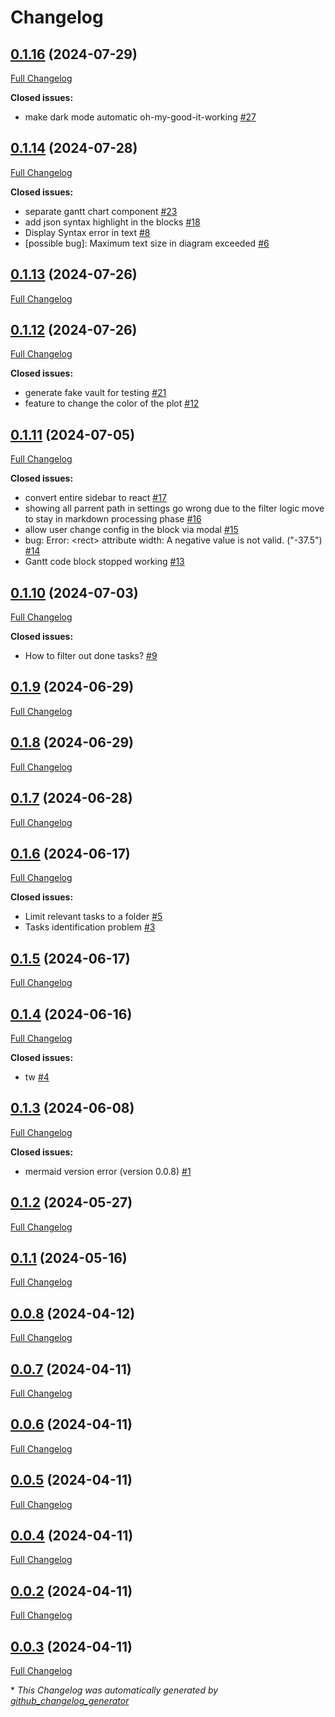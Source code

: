 # Changelog

## [0.1.16](https://github.com/nhannht/obsidian-smart-gantt/tree/0.1.16) (2024-07-29)

[Full Changelog](https://github.com/nhannht/obsidian-smart-gantt/compare/0.1.14...0.1.16)

**Closed issues:**

- make dark mode automatic oh-my-good-it-working [\#27](https://github.com/nhannht/obsidian-smart-gantt/issues/27)

## [0.1.14](https://github.com/nhannht/obsidian-smart-gantt/tree/0.1.14) (2024-07-28)

[Full Changelog](https://github.com/nhannht/obsidian-smart-gantt/compare/0.1.13...0.1.14)

**Closed issues:**

- separate gantt chart component [\#23](https://github.com/nhannht/obsidian-smart-gantt/issues/23)
- add json syntax highlight in the blocks [\#18](https://github.com/nhannht/obsidian-smart-gantt/issues/18)
- Display Syntax error in text [\#8](https://github.com/nhannht/obsidian-smart-gantt/issues/8)
- \[possible bug\]: Maximum text size in diagram exceeded [\#6](https://github.com/nhannht/obsidian-smart-gantt/issues/6)

## [0.1.13](https://github.com/nhannht/obsidian-smart-gantt/tree/0.1.13) (2024-07-26)

[Full Changelog](https://github.com/nhannht/obsidian-smart-gantt/compare/0.1.12...0.1.13)

## [0.1.12](https://github.com/nhannht/obsidian-smart-gantt/tree/0.1.12) (2024-07-26)

[Full Changelog](https://github.com/nhannht/obsidian-smart-gantt/compare/0.1.11...0.1.12)

**Closed issues:**

- generate fake vault for testing [\#21](https://github.com/nhannht/obsidian-smart-gantt/issues/21)
- feature to change the color of the plot [\#12](https://github.com/nhannht/obsidian-smart-gantt/issues/12)

## [0.1.11](https://github.com/nhannht/obsidian-smart-gantt/tree/0.1.11) (2024-07-05)

[Full Changelog](https://github.com/nhannht/obsidian-smart-gantt/compare/0.1.10...0.1.11)

**Closed issues:**

- convert entire sidebar to react [\#17](https://github.com/nhannht/obsidian-smart-gantt/issues/17)
- showing all parrent path in settings go wrong due to the filter logic move to stay in markdown processing phase [\#16](https://github.com/nhannht/obsidian-smart-gantt/issues/16)
- allow user change config in the block via modal [\#15](https://github.com/nhannht/obsidian-smart-gantt/issues/15)
- bug: Error: \<rect\> attribute width: A negative value is not valid. \("-37.5"\) [\#14](https://github.com/nhannht/obsidian-smart-gantt/issues/14)
- Gantt code block stopped working [\#13](https://github.com/nhannht/obsidian-smart-gantt/issues/13)

## [0.1.10](https://github.com/nhannht/obsidian-smart-gantt/tree/0.1.10) (2024-07-03)

[Full Changelog](https://github.com/nhannht/obsidian-smart-gantt/compare/0.1.9...0.1.10)

**Closed issues:**

- How to filter out done tasks? [\#9](https://github.com/nhannht/obsidian-smart-gantt/issues/9)

## [0.1.9](https://github.com/nhannht/obsidian-smart-gantt/tree/0.1.9) (2024-06-29)

[Full Changelog](https://github.com/nhannht/obsidian-smart-gantt/compare/0.1.8...0.1.9)

## [0.1.8](https://github.com/nhannht/obsidian-smart-gantt/tree/0.1.8) (2024-06-29)

[Full Changelog](https://github.com/nhannht/obsidian-smart-gantt/compare/0.1.7...0.1.8)

## [0.1.7](https://github.com/nhannht/obsidian-smart-gantt/tree/0.1.7) (2024-06-28)

[Full Changelog](https://github.com/nhannht/obsidian-smart-gantt/compare/0.1.6...0.1.7)

## [0.1.6](https://github.com/nhannht/obsidian-smart-gantt/tree/0.1.6) (2024-06-17)

[Full Changelog](https://github.com/nhannht/obsidian-smart-gantt/compare/0.1.5...0.1.6)

**Closed issues:**

- Limit relevant tasks to a folder [\#5](https://github.com/nhannht/obsidian-smart-gantt/issues/5)
- Tasks  identification problem [\#3](https://github.com/nhannht/obsidian-smart-gantt/issues/3)

## [0.1.5](https://github.com/nhannht/obsidian-smart-gantt/tree/0.1.5) (2024-06-17)

[Full Changelog](https://github.com/nhannht/obsidian-smart-gantt/compare/0.1.4...0.1.5)

## [0.1.4](https://github.com/nhannht/obsidian-smart-gantt/tree/0.1.4) (2024-06-16)

[Full Changelog](https://github.com/nhannht/obsidian-smart-gantt/compare/0.1.3...0.1.4)

**Closed issues:**

- tw [\#4](https://github.com/nhannht/obsidian-smart-gantt/issues/4)

## [0.1.3](https://github.com/nhannht/obsidian-smart-gantt/tree/0.1.3) (2024-06-08)

[Full Changelog](https://github.com/nhannht/obsidian-smart-gantt/compare/0.1.2...0.1.3)

**Closed issues:**

- mermaid version error \(version 0.0.8\) [\#1](https://github.com/nhannht/obsidian-smart-gantt/issues/1)

## [0.1.2](https://github.com/nhannht/obsidian-smart-gantt/tree/0.1.2) (2024-05-27)

[Full Changelog](https://github.com/nhannht/obsidian-smart-gantt/compare/0.1.1...0.1.2)

## [0.1.1](https://github.com/nhannht/obsidian-smart-gantt/tree/0.1.1) (2024-05-16)

[Full Changelog](https://github.com/nhannht/obsidian-smart-gantt/compare/0.0.8...0.1.1)

## [0.0.8](https://github.com/nhannht/obsidian-smart-gantt/tree/0.0.8) (2024-04-12)

[Full Changelog](https://github.com/nhannht/obsidian-smart-gantt/compare/0.0.7...0.0.8)

## [0.0.7](https://github.com/nhannht/obsidian-smart-gantt/tree/0.0.7) (2024-04-11)

[Full Changelog](https://github.com/nhannht/obsidian-smart-gantt/compare/0.0.6...0.0.7)

## [0.0.6](https://github.com/nhannht/obsidian-smart-gantt/tree/0.0.6) (2024-04-11)

[Full Changelog](https://github.com/nhannht/obsidian-smart-gantt/compare/0.0.5...0.0.6)

## [0.0.5](https://github.com/nhannht/obsidian-smart-gantt/tree/0.0.5) (2024-04-11)

[Full Changelog](https://github.com/nhannht/obsidian-smart-gantt/compare/0.0.4...0.0.5)

## [0.0.4](https://github.com/nhannht/obsidian-smart-gantt/tree/0.0.4) (2024-04-11)

[Full Changelog](https://github.com/nhannht/obsidian-smart-gantt/compare/0.0.2...0.0.4)

## [0.0.2](https://github.com/nhannht/obsidian-smart-gantt/tree/0.0.2) (2024-04-11)

[Full Changelog](https://github.com/nhannht/obsidian-smart-gantt/compare/0.0.3...0.0.2)

## [0.0.3](https://github.com/nhannht/obsidian-smart-gantt/tree/0.0.3) (2024-04-11)

[Full Changelog](https://github.com/nhannht/obsidian-smart-gantt/compare/48fff90644101a5ecaacc3d068330652fc403245...0.0.3)



\* *This Changelog was automatically generated by [github_changelog_generator](https://github.com/github-changelog-generator/github-changelog-generator)*
